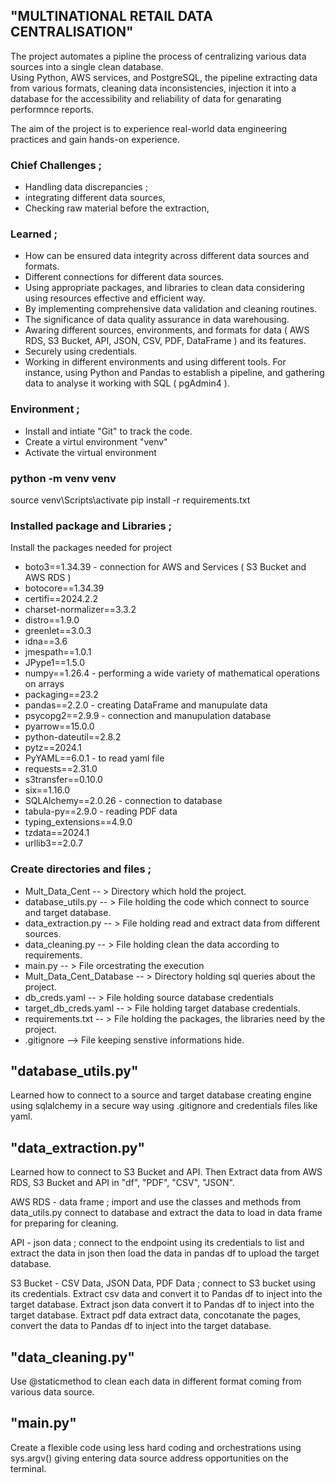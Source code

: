 ## "MULTINATIONAL RETAIL DATA CENTRALISATION"

The project automates a pipline the process of centralizing various data sources into a single clean database.  
Using Python, AWS services, and PostgreSQL, the pipeline extracting data from various formats, cleaning data inconsistencies, 
injection it into a database for the accessibility and reliability of data for genarating performnce reports.

The aim of the project is to experience real-world data engineering practices and gain hands-on experience.
### Chief Challenges ;
- Handling data discrepancies ; 
- integrating different data sources,
- Checking raw material before the extraction, 

### Learned ; 
- How can be ensured data integrity across different data sources and formats.
- Different connections for different data sources.
- Using appropriate packages, and libraries to clean data considering using resources effective and efficient way.
- By implementing comprehensive data validation and cleaning routines.
- The significance of data quality assurance in data warehousing.
- Awaring different sources, environments, and formats for data ( AWS RDS, S3 Bucket, API, JSON, CSV, PDF, DataFrame ) and its features.   
- Securely using credentials.
- Working in different environments and using different tools. For instance, using Python and Pandas to establish a pipeline, and gathering data to analyse it working with SQL ( pgAdmin4 ). 

### Environment ;
- Install and intiate "Git" to track the code. 
- Create a virtul environment "venv" 
- Activate the virtual environment 

### python -m venv venv
source venv\Scripts\activate
pip install -r requirements.txt

### Installed package and Libraries ;
Install the packages needed for project
- boto3==1.34.39 - connection for AWS and Services ( S3 Bucket and AWS RDS )
- botocore==1.34.39
- certifi==2024.2.2
- charset-normalizer==3.3.2
- distro==1.9.0
- greenlet==3.0.3
- idna==3.6
- jmespath==1.0.1
- JPype1==1.5.0
- numpy==1.26.4 - performing a wide variety of mathematical operations on arrays
- packaging==23.2
- pandas==2.2.0 - creating DataFrame and manupulate data
- psycopg2==2.9.9 - connection and manupulation database
- pyarrow==15.0.0
- python-dateutil==2.8.2
- pytz==2024.1
- PyYAML==6.0.1 - to read yaml file
- requests==2.31.0
- s3transfer==0.10.0
- six==1.16.0
- SQLAlchemy==2.0.26 - connection to database 
- tabula-py==2.9.0 - reading PDF data
- typing_extensions==4.9.0
- tzdata==2024.1
- urllib3==2.0.7

### Create directories and files ;
- Mult_Data_Cent -- > Directory which hold the project.
- database_utils.py -- > File holding the code which connect to source and target database. 
- data_extraction.py -- > File holding read and extract data from different sources.
- data_cleaning.py -- > File holding clean the data according to requirements.
- main.py -- > File orcestrating the execution
- Mult_Data_Cent_Database -- > Directory holding sql queries about the project. 
- db_creds.yaml -- > File holding source database credentials
- target_db_creds.yaml -- > File holding target database credentials.
- requirements.txt -- > File holding the packages, the libraries need by the project. 
- .gitignore --> File keeping senstive informations hide.

## "database_utils.py"
Learned how to connect to a source and target database creating engine using sqlalchemy in a secure way using .gitignore and credentials files like yaml.  

 
## "data_extraction.py"
Learned how to connect to S3 Bucket and API.  Then Extract data from AWS RDS, S3 Bucket and API in "df", "PDF", "CSV", "JSON". 

AWS RDS - data frame  ; 
import and use the classes and methods  from data_utils.py  connect to database and extract the data to load in data frame for preparing for cleaning.    

API - json data ;
connect to the endpoint using its credentials to list and extract the data in json then load the data in pandas df to upload the target database.      

S3 Bucket - CSV Data, JSON Data, PDF Data  ;
connect to S3 bucket using its credentials. 
Extract csv data and convert it to Pandas df to inject into the target database. 
Extract json data convert it to Pandas df to inject into the target database. 
Extract pdf data extract data, concotanate the pages, convert the data to Pandas df to inject into the target database. 

## "data_cleaning.py"

Use @staticmethod to clean each data in different format coming from various data source. 

## "main.py"

Create a flexible code using less hard coding and orchestrations using sys.argv() giving entering data source address opportunities on the terminal.

 

 




     



